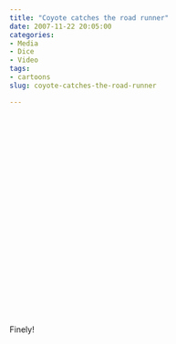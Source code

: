 ```yaml
---
title: "Coyote catches the road runner"
date: 2007-11-22 20:05:00
categories:
- Media
- Dice
- Video
tags:
- cartoons
slug: coyote-catches-the-road-runner

---
```


<object width="425" height="355"><param name="movie" value="http://www.youtube.com/v/KJJW7EF5aVk&rel=0&border=0"></param><param name="wmode" value="transparent"></param><embed src="http://www.youtube.com/v/KJJW7EF5aVk&rel=0&border=0" type="application/x-shockwave-flash" wmode="transparent" width="425" height="355"></embed></object>

Finely!

